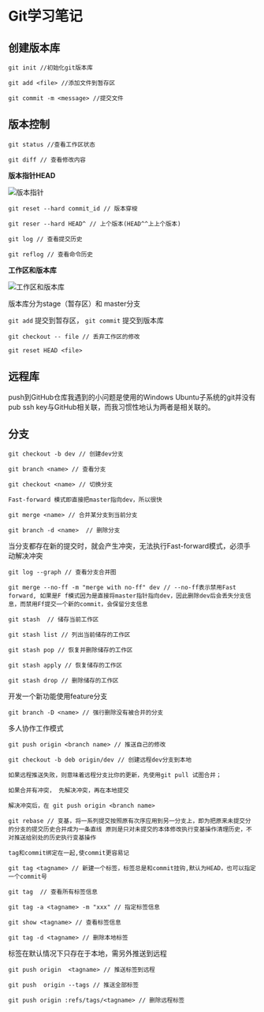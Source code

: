 # Git学习笔记

## 创建版本库

`git init //初始化git版本库`

`git add <file> //添加文件到暂存区`

`git commit -m <message> //提交文件`

## 版本控制

`git status //查看工作区状态`

`git diff // 查看修改内容`

**版本指针HEAD**

![版本指针](https://cdn.liaoxuefeng.com/cdn/files/attachments/001384907584977fc9d4b96c99f4b5f8e448fbd8589d0b2000/0)

`git reset --hard commit_id // 版本穿梭`

`git reser --hard HEAD^ // 上个版本(HEAD^^上上个版本)`

`git log // 查看提交历史`

`git reflog // 查看命令历史`

**工作区和版本库**

![工作区和版本库](https://cdn.liaoxuefeng.com/cdn/files/attachments/001384907720458e56751df1c474485b697575073c40ae9000/0)

版本库分为stage（暂存区）和 master分支

`git add` 提交到暂存区， `git commit` 提交到版本库

`git checkout -- file // 丢弃工作区的修改`

`git reset HEAD <file>`

## 远程库

push到GitHub仓库我遇到的小问题是使用的Windows Ubuntu子系统的git并没有pub ssh key与GitHub相关联，而我习惯性地认为两者是相关联的。

## 分支

`git checkout -b dev // 创建dev分支`

`git branch <name> // 查看分支`

`git checkout <name> // 切换分支`

`Fast-forward 模式即直接把master指向dev，所以很快`

`git merge <name> // 合并某分支到当前分支`

`git branch -d <name>  // 删除分支`

当分支都存在新的提交时，就会产生冲突，无法执行Fast-forward模式，必须手动解决冲突

`git log --graph // 查看分支合并图`

`git merge --no-ff -m "merge with no-ff" dev // --no-ff表示禁用Fast forward, 如果是F f模式因为是直接将master指针指向dev，因此删除dev后会丢失分支信息，而禁用Ff提交一个新的commit，会保留分支信息`

`git stash  // 储存当前工作区`

`git stash list // 列出当前储存的工作区`

`git stash pop // 恢复并删除储存的工作区`

`git stash apply // 恢复储存的工作区`

`git stash drop // 删除储存的工作区`

开发一个新功能使用feature分支

`git branch -D <name> // 强行删除没有被合并的分支`

多人协作工作模式

`git push origin <branch name> // 推送自己的修改`

`git checkout -b deb origin/dev // 创建远程dev分支到本地`

`如果远程推送失败，则意味着远程分支比你的更新，先使用git pull 试图合并；`

`如果合并有冲突， 先解决冲突，再在本地提交`

`解决冲突后，在 git push origin <branch name>`

`git rebase // 变基，将一系列提交按照原有次序应用到另一分支上，即为把原来未提交分的分支的提交历史合并成为一条直线 原则是只对未提交的本体修改执行变基操作清理历史，不对推送给别处的历史执行变基操作`

`tag和commit绑定在一起,使commit更容易记`

`git tag <tagname> // 新建一个标签，标签总是和commit挂钩,默认为HEAD，也可以指定一个commit号`

`git tag  // 查看所有标签信息`

`git tag -a <tagname> -m "xxx" // 指定标签信息`

`git show <tagname> // 查看标签信息`

`git tag -d <tagname> // 删除本地标签`

标签在默认情况下只存在于本地，需另外推送到远程

`git push origin  <tagname> // 推送标签到远程`

`git push  origin --tags // 推送全部标签`

`git push origin :refs/tags/<tagname> // 删除远程标签`



